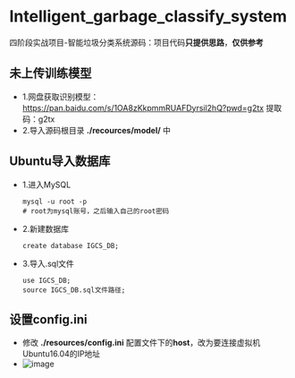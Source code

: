 # Intelligent_garbage_classify_system
四阶段实战项目-智能垃圾分类系统源码：项目代码**只提供思路**，**仅供参考**

## 未上传训练模型
- 1.网盘获取识别模型：https://pan.baidu.com/s/1OA8zKkpmmRUAFDyrsil2hQ?pwd=g2tx  提取码：g2tx
- 2.导入源码根目录 **./recources/model/** 中

## Ubuntu导入数据库 
- 1.进入MySQL
  ```
  mysql -u root -p
  # root为mysql账号，之后输入自己的root密码
  ```
- 2.新建数据库
  ```
  create database IGCS_DB;
  ```
- 3.导入.sql文件
  ```
  use IGCS_DB;
  source IGCS_DB.sql文件路径;
  ```

## 设置config.ini
- 修改 **./resources/config.ini** 配置文件下的**host**，改为要连接虚拟机Ubuntu16.04的IP地址
- ![image](https://github.com/NightBonsai/Intelligent_garbage_classify_system/assets/107353989/89af9018-cbf4-43e0-ae6c-fa27c407808d)

